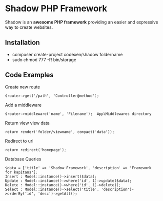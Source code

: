 # Shadow PHP Framework

Shadow is an **awesome PHP framework** providing an easier and expressive way to create websites.

## Installation

- composer create-project codexen/shadow foldername
- sudo chmod 777 -R bin/storage

## Code Examples

Create new route
```
$router->get('/path', 'Controller@method');
```

Add a middleware
```
$router->middleware('name', 'Filename');  App\Middlewares directory
```

Return view view data
```
return render('folder/viewname', compact('data'));
```

Redirect to url
```
return redirect('homepage');
```

Database Queries
```
$data = ['title' => 'Shadow Framework', 'description' => 'Framework for kapitans'];
Insert : Model::instance()->insert($data);
Update : Model::instance()->where('id', 1)->update($data);
Delete : Model::instance()->where('id', 1)->delete();
Select : Model::instance()->select('title', 'description')->orderBy('id', 'desc')->getAll();
```